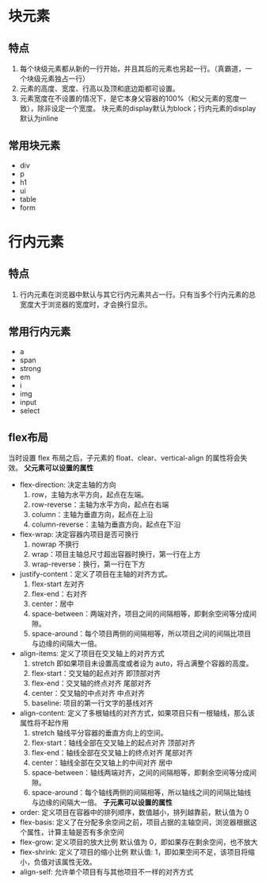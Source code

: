 # 块元素
## 特点
1. 每个块级元素都从新的一行开始，并且其后的元素也另起一行。（真霸道，一个块级元素独占一行）
2. 元素的高度、宽度、行高以及顶和底边距都可设置。
3. 元素宽度在不设置的情况下，是它本身父容器的100%（和父元素的宽度一致），除非设定一个宽度。
块元素的display默认为block；行内元素的display默认为inline
## 常用块元素
- div
- p
- h1
- ui
- table
- form

# 行内元素
## 特点
1. 行内元素在浏览器中默认与其它行内元素共占一行。只有当多个行内元素的总宽度大于浏览器的宽度时，才会换行显示。
## 常用行内元素
- a
- span
- strong
- em
- i
- img
- input
- select

## flex布局
当时设置 flex 布局之后，子元素的 float、clear、vertical-align 的属性将会失效。
**父元素可以设置的属性**
- flex-direction: 决定主轴的方向
  1. row，主轴为水平方向，起点在左端。
  2. row-reverse：主轴为水平方向，起点在右端
  3. column：主轴为垂直方向，起点在上沿
  4. column-reverse：主轴为垂直方向，起点在下沿
- flex-wrap: 决定容器内项目是否可换行
  1. nowrap 不换行
  2. wrap：项目主轴总尺寸超出容器时换行，第一行在上方
  3. wrap-reverse：换行，第一行在下方
- justify-content：定义了项目在主轴的对齐方式。
  1. flex-start 左对齐
  2. flex-end：右对齐
  3. center：居中
  4. space-between：两端对齐，项目之间的间隔相等，即剩余空间等分成间隙。
  5. space-around：每个项目两侧的间隔相等，所以项目之间的间隔比项目与边缘的间隔大一倍。
- align-items: 定义了项目在交叉轴上的对齐方式
  1. stretch 即如果项目未设置高度或者设为 auto，将占满整个容器的高度。
  2. flex-start：交叉轴的起点对齐 即顶部对齐
  3. flex-end：交叉轴的终点对齐 尾部对齐
  4. center：交叉轴的中点对齐 中点对齐
  5. baseline: 项目的第一行文字的基线对齐
- align-content: 定义了多根轴线的对齐方式，如果项目只有一根轴线，那么该属性将不起作用
  1. stretch 轴线平分容器的垂直方向上的空间。
  2. flex-start：轴线全部在交叉轴上的起点对齐 顶部对齐
  3. flex-end：轴线全部在交叉轴上的终点对齐 尾部对齐
  4. center：轴线全部在交叉轴上的中间对齐 居中
  5. space-between：轴线两端对齐，之间的间隔相等，即剩余空间等分成间隙。
  6. space-around：每个轴线两侧的间隔相等，所以轴线之间的间隔比轴线与边缘的间隔大一倍。
**子元素可以设置的属性**
- order: 定义项目在容器中的排列顺序，数值越小，排列越靠前，默认值为 0
- flex-basis: 定义了在分配多余空间之前，项目占据的主轴空间，浏览器根据这个属性，计算主轴是否有多余空间
- flex-grow: 定义项目的放大比例
  默认值为 0，即如果存在剩余空间，也不放大
- flex-shrink: 定义了项目的缩小比例
   默认值: 1，即如果空间不足，该项目将缩小，负值对该属性无效。
- align-self: 允许单个项目有与其他项目不一样的对齐方式
